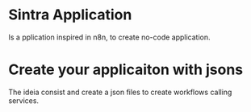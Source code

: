 # Sintra Application

Is a pplication inspired in n8n, to create no-code application.


# Create your applicaiton with jsons
The ideia consist and create a json files to create workflows calling services.

